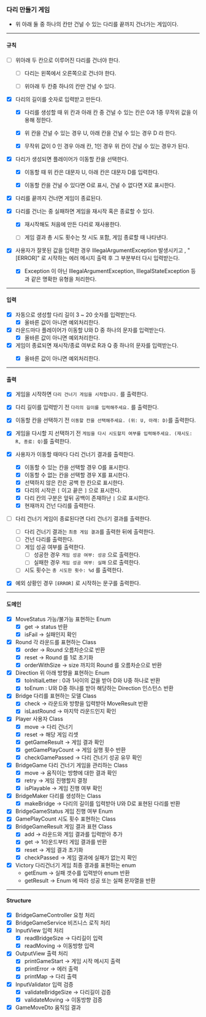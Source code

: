 ### 다리 만들기 게임

- 위 아래 둘 중 하나의 칸만 건널 수 있는 다리를 끝까지 건너가는 게임이다.

---

#### 규칙

- [ ] 위아래 두 칸으로 이루어진 다리를 건너야 한다.
    - [ ] 다리는 왼쪽에서 오른쪽으로 건너야 한다.
    - [ ] 위아래 두 칸중 하나의 칸만 건널 수 있다.
  

- [x] 다리의 길이를 숫자로 입력받고 만든다.
    - [x] 다리를 생성할 때 위 칸과 아래 칸 중 건널 수 있는 칸은 0과 1중 무작위 값을 이용해 정한다.
    - [x] 위 칸을 건널 수 있는 경우 U, 아래 칸을 건널 수 있는 경우 D 라 한다.
    - [x] 무작위 값이 0 인 경우 아래 칸, 1인 경우 위 칸이 건널 수 있는 경우가 된다.


- [x] 다리가 생성되면 플레이어가 이동할 칸을 선택한다.
    - [x] 이동할 때 위 칸은 대문자 U, 아래 칸은 대문자 D를 입력한다.
    - [x] 이동할 칸을 건널 수 있다면 O로 표시, 건널 수 없다면 X로 표시한다.


- [x] 다리를 끝까지 건너면 게임이 종료된다.


- [x] 다리를 건너는 중 실패하면 게임을 재시작 혹은 종료할 수 있다.
    - [x] 재시작해도 처음에 만든 다리로 재사용한다.
    - [ ] 게임 결과 총 시도 횟수는 첫 시도 포함, 게임 종료할 때 나타낸다.
  

- [x] 사용자가 잘못된 값을 입력한 경우 IllegalArgumentException 발생시키고
      , "[ERROR]" 로 시작하는 에러 메시지 출력 후 그 부분부터 다시 입력받는다.
    - [x] Exception 이 아닌 IllegalArgumentException, IllegalStateException 
          등과 같은 명확한 유형을 처리한다.

---

#### 입력

- [x] 자동으로 생성할 다리 길이 3 ~ 20 숫자를 입력받는다.
  - [x] 올바른 값이 아니면 예외처리한다.
  
- [x] 라운드마다 플레이어가 이동할 U와 D 중 하나의 문자를 입력받는다.
    - [x] 올바른 값이 아니면 예외처리한다.
 
- [x] 게임이 종료되면 재시작/종료 여부로 R과 Q 중 하나의 문자를 입력받는다.
    - [x] 올바른 값이 아니면 예외처리한다.


---

#### 출력

- [x] 게임을 시작하면 `다리 건너기 게임을 시작합니다.` 를 출력한다.
- [x] 다리 길이를 입력받기 전 `다리의 길이를 입력해주세요.` 를 출력한다.
- [x] 이동할 칸을 선택하기 전 `이동할 칸을 선택해주세요. (위: U, 아래: D)`를 출력한다.
- [x] 게임을 다시할 지 선택하기 전 `게임을 다시 시도할지 여부를 입력해주세요. (재시도: R, 종료: Q)`를 출력한다.
- [x] 사용자가 이동할 때마다 다리 건너기 결과를 출력한다.
  - [x] 이동할 수 있는 칸을 선택할 경우 O를 표시한다.
  - [x] 이동할 수 없는 칸을 선택할 경우 X를 표시한다.
  - [x] 선택하지 않은 칸은 공백 한 칸으로 표시한다.
  - [x] 다리의 시작은 `[` 이고 끝은 `]` 으로 표시한다.
  - [x] 다리 칸의 구분은 앞뒤 공백이 존재하난 `|` 으로 표시한다.
  - [x] 현재까지 건넌 다리를 출력한다.
- [ ] 다리 건너기 게임이 종료된다면 다리 건너기 결과를 출력한다.
  - [ ] 다리 건너기 결과는 `최종 게임 결과`를 출력한 뒤에 출력한다.
  - [ ] 건넌 다리를 출력한다.
  - [ ] 게임 성공 여부를 출력한다.
    - [ ] 성공한 경우 `게임 성공 여부: 성공` 으로 출력한다.
    - [ ] 실패한 경우 `게임 성공 여부: 실패` 으로 출력한다.
  - [ ] 시도 횟수는 `총 시도한 횟수: %d` 를 출력한다.
  
- [x] 예외 상황인 경우 `[ERROR]` 로 시작하는 문구를 출력한다. 


---

#### 도메인

- [x] MoveStatus 가능/불가능 표현하는 Enum
  - [x] get -> status 반환 
  - [x] isFail -> 실패인지 확인
- [x] Round 각 라운드를 표현하는 Class
  - [x] order -> Round 오름차순으로 반환
  - [x] reset -> Round 를 1로 초기화
  - [x] orderWithSize -> size 까지의 Round 를 오름차순으로 반환
- [x] Direction 위 아래 방향을 표현하는 Enum
  - [x] toInitialLetter : 0과 1사이의 값을 받아 D와 U중 하나로 반환
  - [x] toEnum : U와 D중 하나를 받아 해당하는 Direction 인스턴스 반환 
- [x] Bridge 다리를 표현하는 모델 Class
  - [x] check -> 라운드와 방향을 입력받아 MoveResult 반환 
  - [x] isLastRound -> 마지막 라운드인지 확인
- [x] Player 사용자 Class
  - [x] move -> 다리 건너기
  - [x] reset -> 해당 게임 리셋
  - [x] getGameResult -> 게임 결과 확인
  - [x] getGamePlayCount -> 게임 실행 횟수 반환
  - [x] checkGamePassed -> 다리 건너기 성공 유무 확인
- [x] BridgeGame 다리 건너기 게임을 관리하는 Class
  - [x] move -> 움직이는 방향에 대한 결과 확인
  - [x] retry -> 게임 진행할지 결정
  - [x] isPlayable -> 게임 진행 여부 확인
- [x] BridgeMaker 다리를 생성하는 Class
  - [x] makeBridge -> 다리의 길이를 입력받아 U와 D로 표현된 다리를 반환  
- [x] BridgeGameStatus 게임 진행 여부 Enum
- [x] GamePlayCount 시도 횟수 표현하는 Class
- [x] BridgeGameResult 게임 결과 표현 Class
  - [x] add -> 라운드와 게임 결과를 입력받아 추가
  - [x] get -> 1라운드부터 게임 결과를 반환
  - [x] reset -> 게임 결과 초기화
  - [x] checkPassed -> 게임 결과에 실패가 없는지 확인
- [x] Victory 다리건너기 게임 최종 결과를 표현하는 enum
  - getEnum -> 실패 갯수를 입력받아 enum 반환
  - getResult -> Enum 에 따라 성공 또는 실패 문자열을 반환
  

---

#### Structure

- [x] BridgeGameController 요청 처리
- [x] BridgeGameService 비즈니스 로직 처리
- [x] InputView 입력 처리
  - [x] readBridgeSize -> 다리길이 입력
  - [x] readMoving -> 이동방향 입력
- [x] OutputView 출력 처리
  - [x] printGameStart -> 게임 시작 메시지 출력
  - [x] printError -> 에러 출력
  - [x] printMap -> 다리 출력
- [x] InputValidator 입력 검증
  - [x] validateBridgeSize -> 다리길이 검증
  - [x] validateMoving -> 이동방향 검증 
- [x] GameMoveDto 움직임 결과